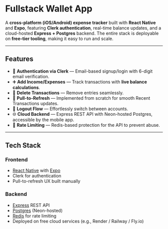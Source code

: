 # Fullstack Wallet App

A **cross-platform (iOS/Android) expense tracker** built with **React Native** and **Expo**, featuring **Clerk authentication**, real-time balance updates, and a cloud-hosted **Express + Postgres** backend. The entire stack is deployable on **free-tier tooling**, making it easy to run and scale.

---

## Features

- 🔐 **Authentication via Clerk** — Email-based signup/login with 6-digit email verification.  
- ➕ **Add Income/Expenses** — Track transactions with **live balance calculations**.  
- 🧼 **Delete Transactions** — Remove entries seamlessly.  
- 🔄 **Pull-to-Refresh** — Implemented from scratch for smooth Recent Transactions updates.  
- 🔁 **Logout Flow** — Effortlessly switch between accounts.  
- 🌐 **Cloud Backend** — Express REST API with Neon-hosted Postgres, accessible by the mobile app.  
- 🧠 **Rate Limiting** — Redis-based protection for the API to prevent abuse.

---

## Tech Stack

### **Frontend**
- [React Native](https://reactnative.dev/) with [Expo](https://expo.dev/)  
- Clerk for authentication  
- Pull-to-refresh UX built manually

### **Backend**
- [Express](https://expressjs.com/) REST API  
- [Postgres](https://neon.tech/) (Neon-hosted)  
- [Redis](https://redis.io/) for rate limiting  
- Deployed on free cloud services (e.g., Render / Railway / Fly.io)
